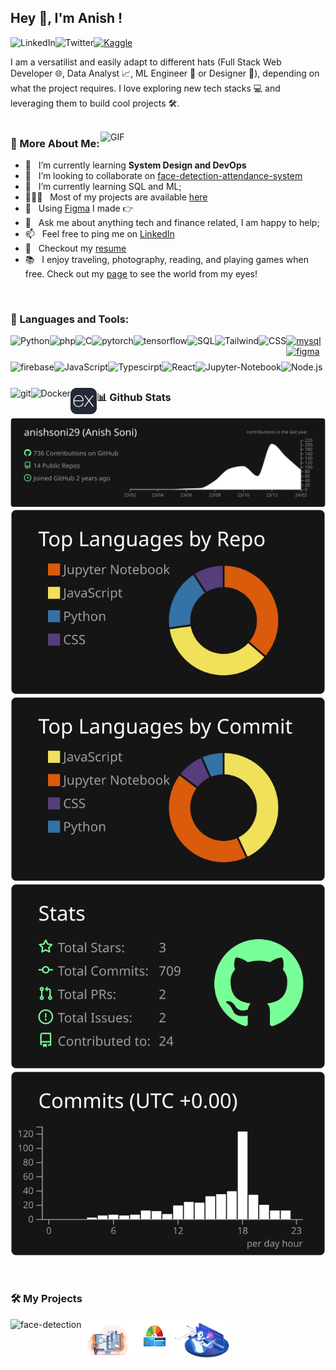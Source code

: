 ## Hey 👋, I'm Anish !

<a href='https://linkedin.com/in/anishsoni/'><img align='left' alt="LinkedIn" src="https://raw.githubusercontent.com/rahul-jha98/rahul-jha98/561d474902b59c7429ec22bb73e225696c27b202/assets/linkedin.svg" height='18px'/></a>
<a href='https://twitter.com/anishsoni29'><img align='left' alt="Twitter" src="https://raw.githubusercontent.com/rahul-jha98/rahul-jha98/561d474902b59c7429ec22bb73e225696c27b202/assets/twitter.svg" height='18px'/></a>
<a href='https://www.kaggle.com/anishsoni'><img alt="Kaggle" src="https://raw.githubusercontent.com/rahul-jha98/rahul-jha98/561d474902b59c7429ec22bb73e225696c27b202/assets/kaggle.svg" height='18px'/></a>

I am a versatilist and easily adapt to different hats (Full Stack Web Developer 🌐, Data Analyst 📈, ML Engineer 🤖 or Designer 🎨), depending on what the project requires. I love exploring new tech stacks 💻 and leveraging them to build cool projects 🛠️. 
<br/>
<br/>

<img align="right" alt="GIF" src="https://media0.giphy.com/media/v1.Y2lkPTc5MGI3NjExbnVzcXYyaDlqZzd5NmpzdThoNHljM3k2NXl1bWsyYTJmNW9teHJoZyZlcD12MV9pbnRlcm5hbF9naWZfYnlfaWQmY3Q9Zw/LaVp0AyqR5bGsC5Cbm/giphy.gif" width="360px"/>


### 🧐 More About Me:

- 🔭 &nbsp; I’m currently learning **System Design and DevOps**
- 🤝 &nbsp; I’m looking to collaborate on [face-detection-attendance-system](https://github.com/anishsoni29/Face-Detection-Attendance-System)
- 🌱 &nbsp; I’m currently learning SQL and ML; 
- 👨🏻‍💻 &nbsp; Most of my projects are available [here](https://github.com/anishsoni29?tab=repositories)
- 🎨 &nbsp; Using [Figma](https://www.figma.com/file/nREWw4GJZ6hRXxMrIlNy8X/Nike-Website-UI-Design?type=design&node-id=0-1&mode=design&t=Yo4LJL36gHwE8jIB-0) I made 👉
- 💬 &nbsp; Ask me about anything tech and finance related, I am happy to help;
- 📫 &nbsp; Feel free to ping me on [LinkedIn](https://www.linkedin.com/in/anishsoni/)
- 📝 &nbsp; Checkout my [resume](assets/resume_anish.pdf)
- 📚 &nbsp; I enjoy traveling, photography, reading, and playing games when free. Check out my [page](https://www.instagram.com/depolarised_/) to see the world from my eyes!

<br>

### 🔨 Languages and Tools:
<a href="https://www.python.org" target="_blank"><img align="left" alt="Python" height ="42px" src="https://raw.githubusercontent.com/rahul-jha98/github_readme_icons/main/language_and_tools/square/python/python.svg"></a>
<a href="https://www.php.net/" target="_blank"> <img align="left" src="https://symbols.getvecta.com/stencil_28/61_sql-database-generic.90b41636a8.png" alt="php" height="42px"/> </a> 
<a href="https://www.cprogramming.com/" target="_blank"> <img align="left" alt="C" height ="42px" src="https://user-images.githubusercontent.com/25181517/192106070-46255bcf-65e6-4c6b-a296-bf8d0d8fb2a7.png"> </a>
<a href="https://pytorch.org/" target="_blank"> <img align="left" src="https://raw.githubusercontent.com/rahul-jha98/github_readme_icons/main/language_and_tools/square/pytorch/pytorch.svg" alt="pytorch" height="42px"/> </a> 
<a href="https://www.tensorflow.org" target="_blank"> <img align="left" src="https://raw.githubusercontent.com/rahul-jha98/github_readme_icons/main/language_and_tools/square/tensorflow/tensorflow.svg" alt="tensorflow" height="42px"/> </a> 
<a href="https://www.mysql.com/" target="_blank"><img align="left" alt="SQL" height ="42px" src="https://user-images.githubusercontent.com/25181517/183570228-6a040b9f-3ddf-47a2-a201-743121dac664.png"></a>
<a href="https://tailwindcss.com/" target="_blank"><img align="left" alt="Tailwind" height ="42px" src="https://user-images.githubusercontent.com/25181517/202896760-337261ed-ee92-4979-84c4-d4b829c7355d.png"></a>
<a href="https://developer.mozilla.org/en-US/docs/Web/CSS" target="_blank"><img align="left" alt="CSS" height ="42px" src="https://user-images.githubusercontent.com/25181517/183898674-75a4a1b1-f960-4ea9-abcb-637170a00a75.png"></a>
<a href="https://firebase.google.com/" target="_blank"> <img align="left" src="https://raw.githubusercontent.com/rahul-jha98/github_readme_icons/main/language_and_tools/square/firebase/firebase.svg" alt="firebase" height ="42px"/> </a>
<a href="https://developer.mozilla.org/en-US/docs/Web/JavaScript" target="_blank"> <img align="left" alt="JavaScript" height ="42px"  src="https://raw.githubusercontent.com/rahul-jha98/github_readme_icons/main/language_and_tools/square/javascript/javascript.svg"> </a>
<a href="https://www.typescriptlang.org/" target="_blank"><img align="left" alt="Typescirpt" height ="42px" src="https://raw.githubusercontent.com/rahul-jha98/github_readme_icons/main/language_and_tools/square/typescript/typescript.svg"></a>
<a href="https://www.mysql.com/" target="_blank"> <img src="https://raw.githubusercontent.com/Thomas-George-T/Thomas-George-T/master/assets/mysql.svg" alt="mysql" height='42px'/> </a>
<a href="https://reactjs.org/" target="_blank"> <img align="left" alt="React" height ="42px" src="https://raw.githubusercontent.com/rahul-jha98/github_readme_icons/main/language_and_tools/square/react/react.svg"></a>
<a href="https://jupyter.org/" target="_blank"> <img align="left" alt="Jupyter-Notebook" height ="42px" src="https://user-images.githubusercontent.com/25181517/183914128-3fc88b4a-4ac1-40e6-9443-9a30182379b7.png"></a>
<a href="https://nodejs.org" target="_blank"><img align="left" alt="Node.js" height ="42px" src="https://raw.githubusercontent.com/rahul-jha98/github_readme_icons/main/language_and_tools/square/node/node.svg"></a>
<a href="https://git-scm.com/" target="_blank"> <img src="https://raw.githubusercontent.com/rahul-jha98/github_readme_icons/main/language_and_tools/square/git-scm/git-scm.svg" align="left" alt="git" height='42px'/> </a>
<a href="https://www.docker.com/" target="_blank"> <img src="https://user-images.githubusercontent.com/25181517/117207330-263ba280-adf4-11eb-9b97-0ac5b40bc3be.png" align="left" alt="Docker" height='42px'/> </a>
<a href="https://www.figma.com/" target="_blank"> <img src="https://raw.githubusercontent.com/rahul-jha98/github_readme_icons/main/language_and_tools/square/figma/figma.svg" alt="figma" height='42px'/> </a>
<a href="https://expressjs.com/" target="_blank"> <img align="left" alt="Express" height ="42px" src="https://github.com/tandpfun/skill-icons/raw/main/icons/ExpressJS-Dark.svg"></a>

<br>

### 📊 Github Stats

[![](https://raw.githubusercontent.com/anishsoni29/Anish/master/profile-summary-card-output/dark/0-profile-details.svg)](https://github.com/vn7n24fzkq/github-profile-summary-cards)
[![](https://raw.githubusercontent.com/anishsoni29/Anish/master/profile-summary-card-output/dark/1-repos-per-language.svg)](https://github.com/vn7n24fzkq/github-profile-summary-cards) [![](https://raw.githubusercontent.com/anishsoni29/Anish/master/profile-summary-card-output/dark/2-most-commit-language.svg)](https://github.com/vn7n24fzkq/github-profile-summary-cards)
[![](https://raw.githubusercontent.com/anishsoni29/Anish/master/profile-summary-card-output/dark/3-stats.svg)](https://github.com/vn7n24fzkq/github-profile-summary-cards) [![](https://raw.githubusercontent.com/anishsoni29/Anish/master/profile-summary-card-output/dark/4-productive-time.svg)](https://github.com/vn7n24fzkq/github-profile-summary-cards)

<br>

### 🛠️ My Projects
<a href="https://github.com/anishsoni29/Face-Detection-Attendance-System" target="_blank"> <img alt="face-detection" src="https://blog.mantratec.com/Images/post-img/all_post_in_side_img/2022/Benefits-of-facial-recognition-attendance-system.png" height="68" align="left"> </a>
<a href="https://github.com/anishsoni29/Data-Analysis/tree/main/Resume%20Screener" target="_blank"> <img alt="resume_scanner" src="https://github.com/anishsoni29/anishsoni29/blob/main/assets/resume_scanner.png"  height="68" align="left"> </a>
<a href="https://github.com/anishsoni29/Major-Projects/tree/main/Credit%20Card%20Risk%20Assessment" target="_blank"> <img alt="credit_risk_assessment" src="https://github.com/anishsoni29/anishsoni29/blob/main/assets/credit_risk_assessment.png" height="55px" width="65px" align="left"> </a>
<a href="https://github.com/anishsoni29/Major-Projects/tree/main/Algorithmic%20Trading%20using%20Python" target="_blank"> <img alt="arithematic_trading" src="https://github.com/anishsoni29/anishsoni29/blob/main/assets/python_trading.png" height="68" align="left"> </a>
